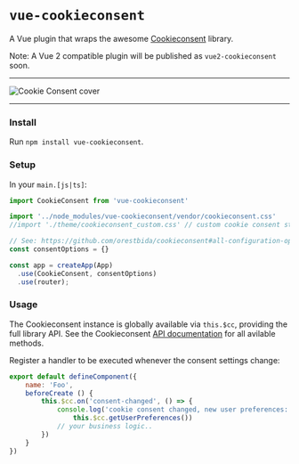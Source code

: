 # `vue-cookieconsent`

A Vue plugin that wraps the awesome [Cookieconsent](https://github.com/orestbida/cookieconsent/) library.

Note: A Vue 2 compatible plugin will be published as `vue2-cookieconsent` soon.

---

![Cookie Consent cover](https://raw.githubusercontent.com/orestbida/cookieconsent/master/demo/assets/cover.png)

---

### Install

Run `npm install vue-cookieconsent`.
### Setup

In your `main.[js|ts]`:

```js
import CookieConsent from 'vue-cookieconsent'

import '../node_modules/vue-cookieconsent/vendor/cookieconsent.css'
//import './theme/cookieconsent_custom.css' // custom cookie consent styles

// See: https://github.com/orestbida/cookieconsent#all-configuration-options
const consentOptions = {}

const app = createApp(App)
  .use(CookieConsent, consentOptions)
  .use(router);
```
### Usage

The Cookieconsent instance is globally available via `this.$cc`, providing the full library API. See the Cookieconsent [API documentation](https://github.com/orestbida/cookieconsent/#api-methods) for all avilable methods.

Register a handler to be executed whenever the consent settings change:

```js
export default defineComponent({
    name: 'Foo',
    beforeCreate () {
        this.$cc.on('consent-changed', () => {
            console.log('cookie consent changed, new user preferences:', 
                this.$cc.getUserPreferences())
            // your business logic..
        })
    }
})
```
